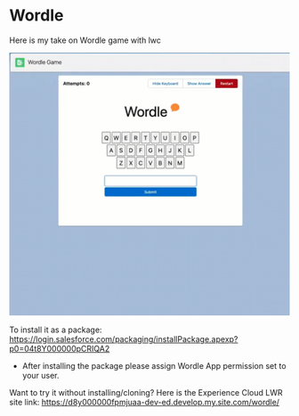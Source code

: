 # Wordle
Here is my take on Wordle game with lwc

![](wordle15sec.gif)

To install it as a package: https://login.salesforce.com/packaging/installPackage.apexp?p0=04t8Y000000pCRIQA2
- After installing the package please assign Wordle App permission set to your user.

Want to try it without installing/cloning? Here is the Experience Cloud LWR site link: https://d8y000000fpmjuaa-dev-ed.develop.my.site.com/wordle/